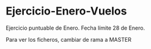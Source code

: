 # Ejercicio-Enero-Vuelos
Ejercicio puntuable de Enero.
Fecha límite 28 de Enero.


Para ver los ficheros, cambiar de rama a MASTER

